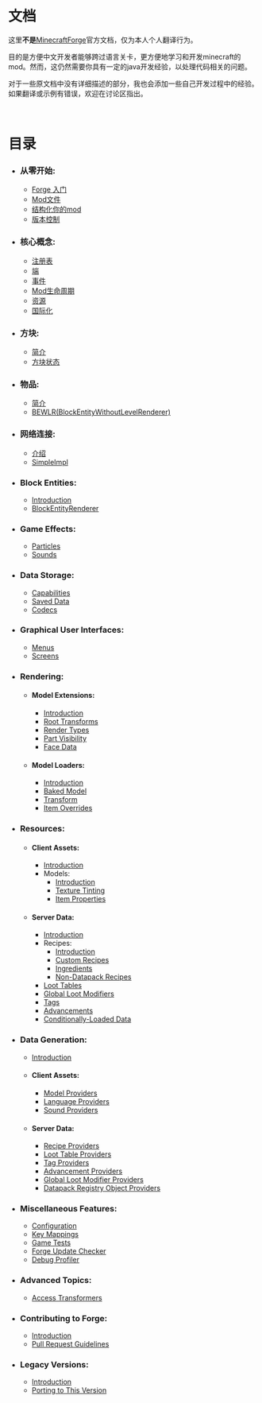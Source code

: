 # 文档
这里**不是**[MinecraftForge](https://docs.minecraftforge.net)官方文档，仅为本人个人翻译行为。

目的是方便中文开发者能够跨过语言关卡，更方便地学习和开发minecraft的mod。然而，这仍然需要你具有一定的java开发经验，以处理代码相关的问题。

对于一些原文档中没有详细描述的部分，我也会添加一些自己开发过程中的经验。如果翻译或示例有错误，欢迎在讨论区指出。

<br/>

# 目录

* ### 从零开始:
    - [Forge 入门](/docs/gettingstarted/index.md)
    - [Mod文件](/docs/gettingstarted/modfiles.md)
    - [结构化你的mod](/docs/gettingstarted/structuring.md)
    - [版本控制](/docs/gettingstarted/versioning.md)
* ### 核心概念:
    - [注册表](/docs/concepts/registries.md)
    - [端](/docs/concepts/sides.md)
    - [事件](/docs/concepts/events.md)
    - [Mod生命周期](/docs/concepts/lifecycle.md)
    - [资源](/docs/concepts/resources.md)
    - [国际化](/docs/concepts/internationalization.md)
* ### 方块:
    - [简介](/docs/blocks/index.md)
    - [方块状态](/docs/blocks/states.md)
* ### 物品:
    - [简介](/docs/items/index.md)
    - [BEWLR(BlockEntityWithoutLevelRenderer)](/docs/items/bewlr.md)
* ### 网络连接:
    - [介绍](/docs/networking/index.md)
    - [SimpleImpl](/docs/networking/simpleimpl.md)
* ### Block Entities:
    - [Introduction](/docs/blockentities/index.md)
    - [BlockEntityRenderer](/docs/blockentities/ber.md)
* ### Game Effects:
    - [Particles](/docs/gameeffects/particles.md)
    - [Sounds](/docs/gameeffects/sounds.md)
* ### Data Storage:
    - [Capabilities](/docs/datastorage/capabilities.md)
    - [Saved Data](/docs/datastorage/saveddata.md)
    - [Codecs](/docs/datastorage/codecs.md)
* ### Graphical User Interfaces:
    - [Menus](/docs/gui/menus.md)
    - [Screens](/docs/gui/screens.md)
* ### Rendering:
    * #### Model Extensions:
      - [Introduction](/docs/rendering/modelextensions/index.md)
      - [Root Transforms](/docs/rendering/modelextensions/transforms.md)
      - [Render Types](/docs/rendering/modelextensions/rendertypes.md)
      - [Part Visibility](/docs/rendering/modelextensions/visibility.md)
      - [Face Data](/docs/rendering/modelextensions/facedata.md)
    * #### Model Loaders:
      - [Introduction](/docs/rendering/modelloaders/index.md)
      - [Baked Model](/docs/rendering/modelloaders/bakedmodel.md)
      - [Transform](/docs/rendering/modelloaders/transform.md)
      - [Item Overrides](/docs/rendering/modelloaders/itemoverrides.md)
* ### Resources:
    * #### Client Assets:
      - [Introduction](/docs/resources/client/index.md)
      - Models:
        - [Introduction](/docs/resources/client/models/index.md)
        - [Texture Tinting](/docs/resources/client/models/tinting.md)
        - [Item Properties](/docs/resources/client/models/itemproperties.md)
    * #### Server Data:
      - [Introduction](/docs/resources/server/index.md)
      - Recipes:
        - [Introduction](/docs/resources/server/recipes/index.md)
        - [Custom Recipes](/docs/resources/server/recipes/custom.md)
        - [Ingredients](/docs/resources/server/recipes/ingredients.md)
        - [Non-Datapack Recipes](/docs/resources/server/recipes/incode.md)
      - [Loot Tables](/docs/resources/server/loottables.md)
      - [Global Loot Modifiers](/docs/resources/server/glm.md)
      - [Tags](/docs/resources/server/tags.md)
      - [Advancements](/docs/resources/server/advancements.md)
      - [Conditionally-Loaded Data](/docs/resources/server/conditional.md)
* ### Data Generation:
    * [Introduction](/docs/datagen/index.md)
    * #### Client Assets:
      - [Model Providers](/docs/datagen/client/modelproviders.md)
      - [Language Providers](/docs/datagen/client/localization.md)
      - [Sound Providers](/docs/datagen/client/sounds.md)
    * #### Server Data:
      - [Recipe Providers](/docs/datagen/server/recipes.md)
      - [Loot Table Providers](/docs/datagen/server/loottables.md)
      - [Tag Providers](/docs/datagen/server/tags.md)
      - [Advancement Providers](/docs/datagen/server/advancements.md)
      - [Global Loot Modifier Providers](/docs/datagen/server/glm.md)
      - [Datapack Registry Object Providers](/docs/datagen/server/datapackregistries.md)
* ### Miscellaneous Features:
    - [Configuration](/docs/misc/config.md)
    - [Key Mappings](/docs/misc/keymappings.md)
    - [Game Tests](/docs/misc/gametest.md)
    - [Forge Update Checker](/docs/misc/updatechecker.md)
    - [Debug Profiler](/docs/misc/debugprofiler.md)
* ### Advanced Topics:
    - [Access Transformers](/docs/advanced/accesstransformers.md)
* ### Contributing to Forge:
    - [Introduction](/docs/forgedev/index.md)
    - [Pull Request Guidelines](/docs/forgedev/prguidelines.md)
* ### Legacy Versions:
    - [Introduction](/docs/legacy/index.md)
    - [Porting to This Version](/docs/legacy/porting.md)
